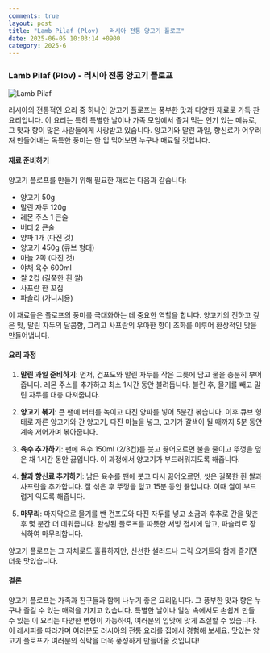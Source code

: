 ```yaml
---
comments: true
layout: post
title: "Lamb Pilaf (Plov)   러시아 전통 양고기 플로프"
date: 2025-06-05 10:03:14 +0900
category: 2025-6
---
```


### Lamb Pilaf (Plov) - 러시아 전통 양고기 플로프

![Lamb Pilaf](https://www.themealdb.com/images/media/meals/kos9av1699014767.jpg)

러시아의 전통적인 요리 중 하나인 양고기 플로프는 풍부한 맛과 다양한 재료로 가득 찬 요리입니다. 이 요리는 특히 특별한 날이나 가족 모임에서 즐겨 먹는 인기 있는 메뉴로, 그 맛과 향이 많은 사람들에게 사랑받고 있습니다. 양고기와 말린 과일, 향신료가 어우러져 만들어내는 독특한 풍미는 한 입 먹어보면 누구나 매료될 것입니다.

#### 재료 준비하기

양고기 플로프를 만들기 위해 필요한 재료는 다음과 같습니다:

- 양고기 50g
- 말린 자두 120g
- 레몬 주스 1 큰술
- 버터 2 큰술
- 양파 1개 (다진 것)
- 양고기 450g (큐브 형태)
- 마늘 2쪽 (다진 것)
- 야채 육수 600ml
- 쌀 2컵 (길쭉한 흰 쌀)
- 사프란 한 꼬집
- 파슬리 (가니시용)

이 재료들은 플로프의 풍미를 극대화하는 데 중요한 역할을 합니다. 양고기의 진하고 깊은 맛, 말린 자두의 달콤함, 그리고 사프란의 우아한 향이 조화를 이루어 환상적인 맛을 만들어냅니다.

#### 요리 과정

1. **말린 과일 준비하기**: 먼저, 건포도와 말린 자두를 작은 그릇에 담고 물을 충분히 부어줍니다. 레몬 주스를 추가하고 최소 1시간 동안 불려둡니다. 불린 후, 물기를 빼고 말린 자두를 대충 다져줍니다.

2. **양고기 볶기**: 큰 팬에 버터를 녹이고 다진 양파를 넣어 5분간 볶습니다. 이후 큐브 형태로 자른 양고기와 간 양고기, 다진 마늘을 넣고, 고기가 갈색이 될 때까지 5분 동안 계속 저어가며 볶아줍니다.

3. **육수 추가하기**: 팬에 육수 150ml (2/3컵)를 붓고 끓어오르면 불을 줄이고 뚜껑을 덮은 채 1시간 동안 끓입니다. 이 과정에서 양고기가 부드러워지도록 해줍니다.

4. **쌀과 향신료 추가하기**: 남은 육수를 팬에 붓고 다시 끓어오르면, 씻은 길쭉한 흰 쌀과 사프란을 추가합니다. 잘 섞은 후 뚜껑을 덮고 15분 동안 끓입니다. 이때 쌀이 부드럽게 익도록 해줍니다.

5. **마무리**: 마지막으로 물기를 뺀 건포도와 다진 자두를 넣고 소금과 후추로 간을 맞춘 후 몇 분간 더 데워줍니다. 완성된 플로프를 따뜻한 서빙 접시에 담고, 파슬리로 장식하여 마무리합니다.

양고기 플로프는 그 자체로도 훌륭하지만, 신선한 샐러드나 그릭 요거트와 함께 즐기면 더욱 맛있습니다. 

#### 결론

양고기 플로프는 가족과 친구들과 함께 나누기 좋은 요리입니다. 그 풍부한 맛과 향은 누구나 즐길 수 있는 매력을 가지고 있습니다. 특별한 날이나 일상 속에서도 손쉽게 만들 수 있는 이 요리는 다양한 변형이 가능하여, 여러분의 입맛에 맞게 조절할 수 있습니다. 이 레시피를 따라가며 여러분도 러시아의 전통 요리를 집에서 경험해 보세요. 맛있는 양고기 플로프가 여러분의 식탁을 더욱 풍성하게 만들어줄 것입니다!